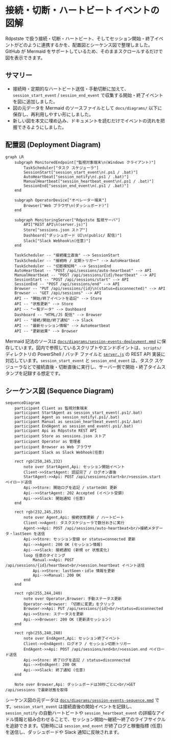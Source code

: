 # 接続・切断・ハートビート イベントの図解

Rdpstste で扱う接続・切断・ハートビート、そしてセッション開始・終了イベントがどのように連携するかを、配置図とシーケンス図で整理しました。GitHub が Mermaid をサポートしているため、そのままスクロールするだけで図を表示できます。

## サマリー

- 接続時・定期的なハートビート送信・手動切断に加えて、`session_start_event` / `session_end_event` で収集する開始・終了イベントを図に追加しました。
- 図の元データを Mermaid のソースファイルとして `docs/diagrams/` 以下に保存し、再利用しやすい形にしました。
- 新しい図を本文に埋め込み、ドキュメントを読むだけでイベントの流れを把握できるようにしました。

## 配置図 (Deployment Diagram)

```mermaid
graph LR
    subgraph MonitoredEndpoint["監視対象端末\n(Windows クライアント)"]
        TaskScheduler["タスク スケジューラ"]
        SessionStart["session_start_event\n(.ps1 / .bat)"]
        AutoHeartbeat["session_notify\n(.ps1 / .bat)"]
        ManualHeartbeat["session_heartbeat_event\n(.ps1 / .bat)"]
        SessionEnd["session_end_event\n(.ps1 / .bat)"]
    end

    subgraph OperatorDevice["オペレーター端末"]
        Browser["Web ブラウザ\n(ダッシュボード)"]
    end

    subgraph MonitoringServer["Rdpstste 監視サーバ"]
        API["REST API\n(server.js)"]
        Store["sessions.json ストア"]
        Dashboard["ダッシュボード UI\n(public/ 配信)"]
        Slack["Slack Webhook\n(任意)"]
    end

    TaskScheduler -- "接続確立直後" --> SessionStart
    TaskScheduler -- "接続時 / 定期トリガー" --> AutoHeartbeat
    TaskScheduler -- "切断検知時" --> SessionEnd
    AutoHeartbeat -- "POST /api/sessions/auto-heartbeat" --> API
    ManualHeartbeat -- "POST /api/sessions/{id}/heartbeat" --> API
    SessionStart -- "POST /api/sessions/start" --> API
    SessionEnd -- "POST /api/sessions/end" --> API
    Browser -- "PUT /api/sessions/{id}\n(status=disconnected)" --> API
    Browser -- "GET /api/sessions" --> API
    API -- "開始/終了イベントを追記" --> Store
    API -- "状態更新" --> Store
    API -- "一覧データ" --> Dashboard
    Dashboard -- "HTML/JS 配信" --> Browser
    API -- "接続/開始/終了通知" --> Slack
    API -- "最新セッション情報" --> AutoHeartbeat
    API -- "更新結果" --> Browser
```

Mermaid 記法のソースは [`docs/diagrams/session-events-deployment.mmd`](./diagrams/session-events-deployment.mmd) に保存しています。図内で参照しているスクリプトやエンドポイントは、`scripts/` ディレクトリの PowerShell / バッチ ファイルと [`server.js`](../server.js) の REST API 実装に対応しています。`session_start_event` と `session_end_event` は、タスク スケジューラなどで接続直後・切断直後に実行し、サーバー側で開始・終了タイムスタンプを記録する想定です。

## シーケンス図 (Sequence Diagram)

```mermaid
sequenceDiagram
    participant Client as 監視対象端末
    participant StartAgent as session_start_event(.ps1/.bat)
    participant Agent as session_notify(.ps1/.bat)
    participant Manual as session_heartbeat_event(.ps1/.bat)
    participant EndAgent as session_end_event(.ps1/.bat)
    participant Api as Rdpstste REST API
    participant Store as sessions.json ストア
    participant Operator as 管理者
    participant Browser as Web ブラウザ
    participant Slack as Slack Webhook(任意)

    rect rgb(250,245,232)
        note over StartAgent,Api: セッション開始イベント
        Client->>StartAgent: 認証完了 / ログオン直後
        StartAgent->>Api: POST /api/sessions/start<br/>session.start ペイロード送信
        Api->>Store: 開始ログを追記 / startedAt 更新
        Api-->>StartAgent: 202 Accepted (イベント受領)
        Api-->>Slack: 開始通知 (任意)
    end

    rect rgb(232,245,255)
        note over Agent,Api: 接続状態更新 / ハートビート
        Client->>Agent: タスクスケジューラで数分おきに実行
        Agent->>Api: POST /api/sessions/auto-heartbeat<br/>接続メタデータ・lastSeen を送信
        Api->>Store: セッション登録 or status=connected 更新
        Api-->>Agent: 200 OK (セッション情報)
        Api-->>Slack: 接続通知 (新規 or 状態変化)
        loop 任意のタイミング
            Manual->>Api: POST /api/sessions/{id}/heartbeat<br/>session.heartbeat イベント送信
            Api->>Store: lastSeen・idle 情報を更新
            Api-->>Manual: 200 OK
        end
    end

    rect rgb(255,244,240)
        note over Operator,Browser: 手動ステータス更新
        Operator->>Browser: 「切断に変更」をクリック
        Browser->>Api: PUT /api/sessions/{id}<br/>status=disconnected
        Api->>Store: ステータスを更新
        Api-->>Browser: 200 OK (更新済セッション)
    end

    rect rgb(255,240,240)
        note over EndAgent,Api: セッション終了イベント
        Client->>EndAgent: ログオフ / セッション切断トリガー
        EndAgent->>Api: POST /api/sessions/end<br/>session.end ペイロード送信
        Api->>Store: 終了ログを追記 / status=disconnected
        Api-->>EndAgent: 200 OK
        Api-->>Slack: 終了通知 (任意)
    end

    Note over Browser,Api: ダッシュボードは30秒ごとに<br/>GET /api/sessions で最新状態を取得
```

シーケンス図の元データは [`docs/diagrams/session-events-sequence.mmd`](./diagrams/session-events-sequence.mmd) です。`session_start_event` は接続直後の開始イベントを記録し、`session_notify` の自動ハートビートや `session_heartbeat_event` の詳細なアイドル情報と組み合わせることで、セッション開始〜継続〜終了のライフサイクルを追跡できます。切断時には `session_end_event` が終了ログと稼働指標 (任意) を送信し、ダッシュボードや Slack 通知に反映されます。
